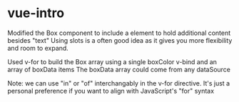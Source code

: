 # vue-intro

Modified the Box component to include a <slot> element to hold additional content besides "text"
Using slots is a often good idea as it gives you more flexibility and room to expand.

Used v-for to build the Box array using a single boxColor v-bind and an array of boxData items
The boxData array could come from any dataSource

Note: we can use "in" or "of" interchangably in the v-for directive. It's just a personal 
preference if you want to align with JavaScript's "for" syntax


